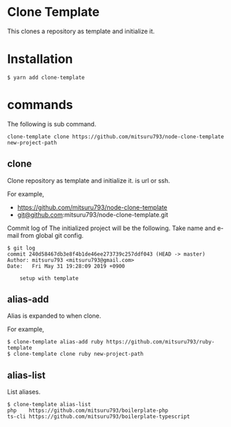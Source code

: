 # Clone Template

This clones a repository as template and initialize it.

# Installation

```
$ yarn add clone-template
```

# commands

The following is sub command.

```
clone-template clone https://github.com/mitsuru793/node-clone-template new-project-path
```

## clone <repository-path>

Clone repository as template and initialize it.
<repository-path> is url or ssh.


For example, 
* https://github.com/mitsuru793/node-clone-template
* git@github.com:mitsuru793/node-clone-template.git
  
Commit log of The initialized project will be the following. Take name and e-mail from global git config.

```
$ git log
commit 240d58467db3e8f4b1de46ee273739c257ddf043 (HEAD -> master)
Author: mitsuru793 <mitsuru793@gmail.com>
Date:   Fri May 31 19:28:09 2019 +0900

    setup with template
```

## alias-add <name>

Alias is expanded to <repository-path> when clone.
 
 For example, 
```
$ clone-template alias-add ruby https://github.com/mitsuru793/ruby-template
$ clone-template clone ruby new-project-path
```

## alias-list 
List aliases.

```
$ clone-template alias-list
php    https://github.com/mitsuru793/boilerplate-php
ts-cli https://github.com/mitsuru793/boilerplate-typescript
```
